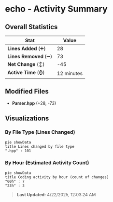 # echo - Activity Summary 

## Overall Statistics

| Stat                   | Value                                                             |
| ---------------------- | ----------------------------------------------------------------- |
| **Lines Added** (➕)   | 28                                          |
| **Lines Removed** (➖) | 73                                        |
| **Net Change** (↕)    | -45                |
| **Active Time** (⌚)   | 12 minutes |


## Modified Files
- **Parser.hpp** (+28, -73)

## Visualizations

### By File Type (Lines Changed)

```mermaid
pie showData
title Lines changed by file type
".hpp" : 101
```

### By Hour (Estimated Activity Count)

```mermaid
pie showData
title Coding activity by hour (count of changes)
"00h" : 7
"23h" : 3
```


> **Last Updated:** 4/22/2025, 12:03:24 AM